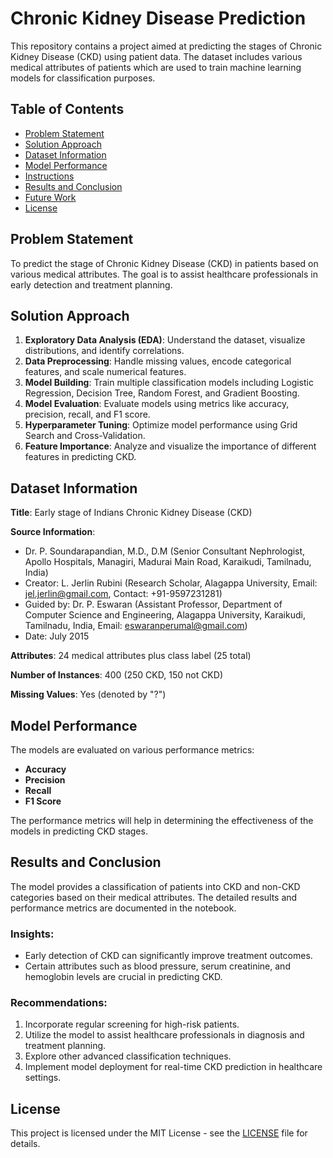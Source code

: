 # Chronic Kidney Disease Prediction

This repository contains a project aimed at predicting the stages of Chronic Kidney Disease (CKD) using patient data. The dataset includes various medical attributes of patients which are used to train machine learning models for classification purposes.

## Table of Contents

- [Problem Statement](#problem-statement)
- [Solution Approach](#solution-approach)
- [Dataset Information](#dataset-information)
- [Model Performance](#model-performance)
- [Instructions](#instructions)
- [Results and Conclusion](#results-and-conclusion)
- [Future Work](#future-work)
- [License](#license)

## Problem Statement

To predict the stage of Chronic Kidney Disease (CKD) in patients based on various medical attributes. The goal is to assist healthcare professionals in early detection and treatment planning.

## Solution Approach

1. **Exploratory Data Analysis (EDA)**: Understand the dataset, visualize distributions, and identify correlations.
2. **Data Preprocessing**: Handle missing values, encode categorical features, and scale numerical features.
3. **Model Building**: Train multiple classification models including Logistic Regression, Decision Tree, Random Forest, and Gradient Boosting.
4. **Model Evaluation**: Evaluate models using metrics like accuracy, precision, recall, and F1 score.
5. **Hyperparameter Tuning**: Optimize model performance using Grid Search and Cross-Validation.
6. **Feature Importance**: Analyze and visualize the importance of different features in predicting CKD.

## Dataset Information

**Title**: Early stage of Indians Chronic Kidney Disease (CKD)

**Source Information**:
- Dr. P. Soundarapandian, M.D., D.M (Senior Consultant Nephrologist, Apollo Hospitals, Managiri, Madurai Main Road, Karaikudi, Tamilnadu, India)
- Creator: L. Jerlin Rubini (Research Scholar, Alagappa University, Email: jel.jerlin@gmail.com, Contact: +91-9597231281)
- Guided by: Dr. P. Eswaran (Assistant Professor, Department of Computer Science and Engineering, Alagappa University, Karaikudi, Tamilnadu, India, Email: eswaranperumal@gmail.com)
- Date: July 2015

**Attributes**: 24 medical attributes plus class label (25 total)

**Number of Instances**: 400 (250 CKD, 150 not CKD)

**Missing Values**: Yes (denoted by "?")

## Model Performance

The models are evaluated on various performance metrics:

- **Accuracy**
- **Precision**
- **Recall**
- **F1 Score**

The performance metrics will help in determining the effectiveness of the models in predicting CKD stages.

## Results and Conclusion

The model provides a classification of patients into CKD and non-CKD categories based on their medical attributes. The detailed results and performance metrics are documented in the notebook.

### Insights:
- Early detection of CKD can significantly improve treatment outcomes.
- Certain attributes such as blood pressure, serum creatinine, and hemoglobin levels are crucial in predicting CKD.

### Recommendations:
1. Incorporate regular screening for high-risk patients.
2. Utilize the model to assist healthcare professionals in diagnosis and treatment planning.
2. Explore other advanced classification techniques.
3. Implement model deployment for real-time CKD prediction in healthcare settings.

## License

This project is licensed under the MIT License - see the [LICENSE](LICENSE) file for details.
